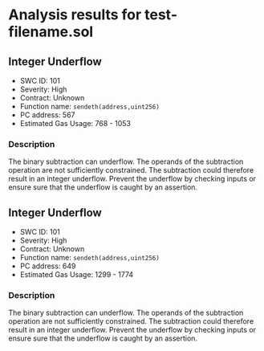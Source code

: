 # Analysis results for test-filename.sol

## Integer Underflow
- SWC ID: 101
- Severity: High
- Contract: Unknown
- Function name: `sendeth(address,uint256)`
- PC address: 567
- Estimated Gas Usage: 768 - 1053

### Description

The binary subtraction can underflow.
The operands of the subtraction operation are not sufficiently constrained. The subtraction could therefore result in an integer underflow. Prevent the underflow by checking inputs or ensure sure that the underflow is caught by an assertion.

## Integer Underflow
- SWC ID: 101
- Severity: High
- Contract: Unknown
- Function name: `sendeth(address,uint256)`
- PC address: 649
- Estimated Gas Usage: 1299 - 1774

### Description

The binary subtraction can underflow.
The operands of the subtraction operation are not sufficiently constrained. The subtraction could therefore result in an integer underflow. Prevent the underflow by checking inputs or ensure sure that the underflow is caught by an assertion.
